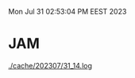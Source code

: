 Mon Jul 31 02:53:04 PM EEST 2023
# JAM
<a href='./cache/202307/31_14.log'>./cache/202307/31_14.log</a>
